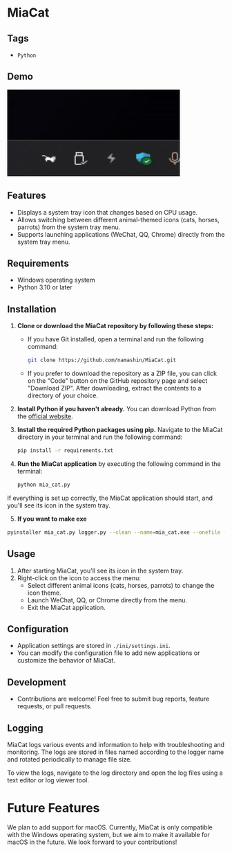 # MiaCat

## Tags

- `Python`
  
## Demo

![MiaCat Demo](res/demo.gif)

## Features

- Displays a system tray icon that changes based on CPU usage.
- Allows switching between different animal-themed icons (cats, horses, parrots) from the system tray menu.
- Supports launching applications (WeChat, QQ, Chrome) directly from the system tray menu.

## Requirements

- Windows operating system
- Python 3.10 or later

## Installation

1. **Clone or download the MiaCat repository by following these steps:**
    - If you have Git installed, open a terminal and run the following command:
        ```bash
        git clone https://github.com/namashin/MiaCat.git
        ```
    - If you prefer to download the repository as a ZIP file, you can click on the "Code" button on the GitHub repository page and select "Download ZIP". After downloading, extract the contents to a directory of your choice.

2. **Install Python if you haven't already.** You can download Python from the [official website](https://www.python.org/downloads/).

3. **Install the required Python packages using pip.** Navigate to the MiaCat directory in your terminal and run the following command:
    ```bash
    pip install -r requirements.txt
    ```

4. **Run the MiaCat application** by executing the following command in the terminal:
    ```bash
    python mia_cat.py
    ```

If everything is set up correctly, the MiaCat application should start, and you'll see its icon in the system tray.

5. **If you want to make exe**
```bash
pyinstaller mia_cat.py logger.py --clean --name=mia_cat.exe --onefile --noconsole --icon=res/app.ico
```

## Usage

1. After starting MiaCat, you'll see its icon in the system tray.
2. Right-click on the icon to access the menu:
    - Select different animal icons (cats, horses, parrots) to change the icon theme.
    - Launch WeChat, QQ, or Chrome directly from the menu.
    - Exit the MiaCat application.

## Configuration

- Application settings are stored in `./ini/settings.ini`.
- You can modify the configuration file to add new applications or customize the behavior of MiaCat.

## Development

- Contributions are welcome! Feel free to submit bug reports, feature requests, or pull requests.

## Logging

MiaCat logs various events and information to help with troubleshooting and monitoring. The logs are stored in files named according to the logger name and rotated periodically to manage file size.

To view the logs, navigate to the log directory and open the log files using a text editor or log viewer tool.

# Future Features
We plan to add support for macOS. Currently, MiaCat is only compatible with the Windows operating system, 
but we aim to make it available for macOS in the future. 
We look forward to your contributions!

